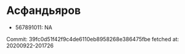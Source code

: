 # Асфандьяров
- 567891011: NA

Commit: 39fc0d51f42f9c4de6110eb8958268e386475fbe
 fetched at: 20200922-201726
